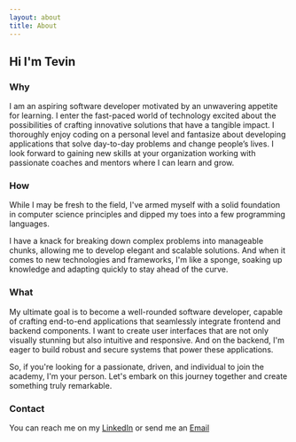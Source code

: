 ```yaml
---
layout: about
title: About
---
```


## Hi I'm Tevin

### Why
I am an aspiring software developer motivated by an unwavering appetite for learning. I enter the fast-paced world of technology excited about the possibilities of crafting innovative solutions that have a tangible impact. I thoroughly enjoy coding on a personal level and fantasize about developing applications that solve day-to-day problems and change people’s lives. I look forward to gaining new skills at your organization working with passionate coaches and mentors where I can learn and grow.

### How
While I may be fresh to the field, I've armed myself with a solid foundation in computer science principles and dipped my toes into a few programming languages.

I have a knack for breaking down complex problems into manageable chunks, allowing me to develop elegant and scalable solutions. And when it comes to new technologies and frameworks, I'm like a sponge, soaking up knowledge and adapting quickly to stay ahead of the curve.

### What
My ultimate goal is to become a well-rounded software developer, capable of crafting end-to-end applications that seamlessly integrate frontend and backend components. I want to create user interfaces that are not only visually stunning but also intuitive and responsive. And on the backend, I'm eager to build robust and secure systems that power these applications.

So, if you're looking for a passionate, driven, and individual to join the academy, I'm your person. Let's embark on this journey together and create something truly remarkable.

### Contact
You can reach me on my [LinkedIn](https://www.linkedin.com/in/tevinkamau/) or send me an [Email](tevkamau@gmail.com)

